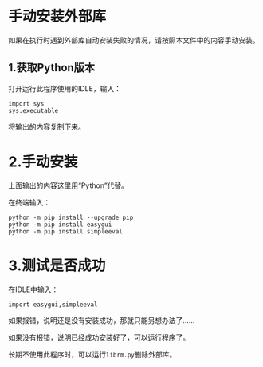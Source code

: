 # 手动安装外部库

如果在执行时遇到外部库自动安装失败的情况，请按照本文件中的内容手动安装。
## 1.获取Python版本
打开运行此程序使用的IDLE，输入：
~~~
import sys
sys.executable
~~~
将输出的内容复制下来。
# 2.手动安装
上面输出的内容这里用“Python”代替。

在终端输入：
~~~
python -m pip install --upgrade pip
python -m pip install easygui
python -m pip install simpleeval
~~~
# 3.测试是否成功
在IDLE中输入：
~~~
import easygui,simpleeval
~~~
如果报错，说明还是没有安装成功，那就只能另想办法了……

如果没有报错，说明已经成功安装好了，可以运行程序了。

长期不使用此程序时，可以运行`librm.py`删除外部库。
